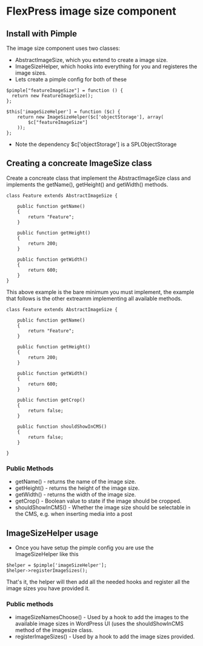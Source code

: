 # FlexPress image size component

## Install with Pimple
The image size component uses two classes:
- AbstractImageSize, which you extend to create a image size.
- ImageSizeHelper, which hooks into everything for you and registeres the image sizes.
- Lets create a pimple config for both of these

```
$pimple["featureImageSize"] = function () {
  return new FeatureImageSize();
};

$this['imageSizeHelper'] = function ($c) {
    return new ImageSizeHelper($c['objectStorage'], array(
        $c["featureImageSize"]
    ));
};
```
- Note the dependency $c['objectStorage']  is a SPLObjectStorage

## Creating a concreate ImageSize class
Create a concreate class that implement the AbstractImageSize class and implements the getName(), getHeight() and getWidth() methods.

```
class Feature extends AbstractImageSize {

    public function getName()
    {
        return "Feature";
    }

    public function getHeight()
    {
        return 200;
    }

    public function getWidth()
    {
        return 600;
    }
}
```
This above example is the bare minimum you must implement, the example that follows is the other extreamm implementing all available methods.
```
class Feature extends AbstractImageSize {

    public function getName()
    {
        return "Feature";
    }

    public function getHeight()
    {
        return 200;
    }

    public function getWidth()
    {
        return 600;
    }
    
    public function getCrop()
    {
        return false;
    }
    
    public function shouldShowInCMS()
    {
        return false;
    }
    
}
```

### Public Methods
- getName() - returns the name of the image size.
- getHeight() - returns the height of the image size.
- getWidth() - returns the width of the image size.
- getCrop() - Boolean value to state if the image should be cropped.
- shouldShowInCMS() - Whether the image size should be selectable in the CMS, e.g. when inserting media into a post

## ImageSizeHelper usage

- Once you have setup the pimple config you are use the ImageSizeHelper like this
```
$helper = $pimple['imageSizeHelper'];
$helper->registerImageSizes();

```
That's it, the helper will then add all the needed hooks and register all the image sizes you have provided it.

### Public methods
- imageSizeNamesChoose() - Used by a hook to add the images to the available image sizes in WordPress UI (uses the shouldShowInCMS method of the imagesize class.
- registerImageSizes() - Used by a hook to add the image sizes provided.
